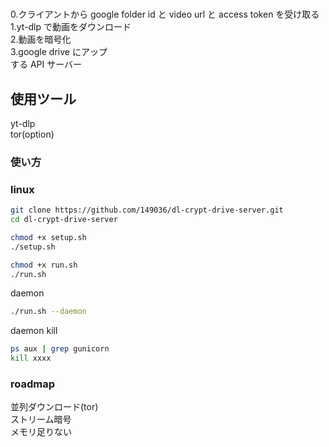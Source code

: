 #

0.クライアントから google folder id と video url と access token を受け取る  
1.yt-dlp で動画をダウンロード  
2.動画を暗号化  
3.google drive にアップ  
する API サーバー

## 使用ツール

yt-dlp  
tor(option)

### 使い方

### linux

```sh
git clone https://github.com/149036/dl-crypt-drive-server.git
cd dl-crypt-drive-server

chmod +x setup.sh
./setup.sh

chmod +x run.sh
./run.sh
```

daemon

```sh
./run.sh --daemon
```

daemon kill

```sh
ps aux | grep gunicorn
kill xxxx
```

### roadmap

並列ダウンロード(tor)  
ストリーム暗号  
メモリ足りない
